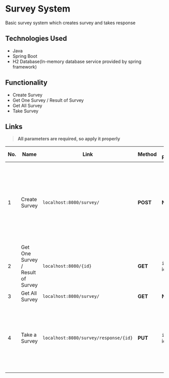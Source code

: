 # Survey System

Basic survey system which creates survey and takes response

## Technologies Used

- Java
- Spring Boot
- H2 Database(In-memory database service provided by spring framework)

## Functionality

- Create Survey
- Get One Survey / Result of Survey
- Get All Survey
- Take Survey

## Links

> **All parameters are required, so apply it properly**

| No. | Name | Link | Method | Query Parameters | Body Parameters|
|-----|-----|-----|-----|-----|-----|
| 1 | Create Survey | `localhost:8080/survey/` | **POST** | **NONE** | <ul><li>`title`: title of survey</li><li>`description`: description of survey</li><li>`questions`: list of questions <ul><li>`question`: description of question</li></ul></li></ul> |
| 2 | Get One Survey / Result of Survey | `localhost:8080/{id}` | **GET** | `id`: integer id of survey | **NONE** |
| 3 | Get All Survey | `localhost:8080/survey/` | **GET** | **NONE** | **NONE** |
| 4 | Take a Survey | `localhost:8080/survey/response/{id}` | **PUT** | `id` : integer id of survey | <ul><li>Array of result <ul><li>`id`: integer id of Question</li><li>`answer`: boolean response of the question</li></ul></li></ul> |